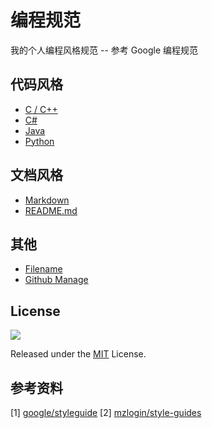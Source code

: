# 编程规范

我的个人编程风格规范 -- 参考 Google 编程规范

## 代码风格

* [C / C++](code-style/c-cpp-style-guide.md)
* [C#](code-style/c-sharp-style-guide.md)
* [Java](code-style/java-style-guide.md)
* [Python](code-style/python-style-guide.md)

## 文档风格

* [Markdown](docs-style/markdown-style-guide.md)
* [README.md](docs-style/readme-markdown-style-guide.md)

## 其他

* [Filename](other-style/filename.md)
* [Github Manage](other-style/github-manage.md)

## License

![](https://img.shields.io/github/license/rocj/style-guides.svg?style=flat-square)

Released under the [MIT](./LICENSE) License.

## 参考资料

[1] [google/styleguide](https://github.com/google/styleguide)
[2] [mzlogin/style-guides](https://github.com/mzlogin/style-guides)